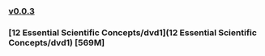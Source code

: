 ### [v0.0.3](https://github.com/littleflute/great-course35/edit/master/README.md)
### [12 Essential Scientific Concepts/dvd1](12 Essential Scientific Concepts/dvd1) [569M]

